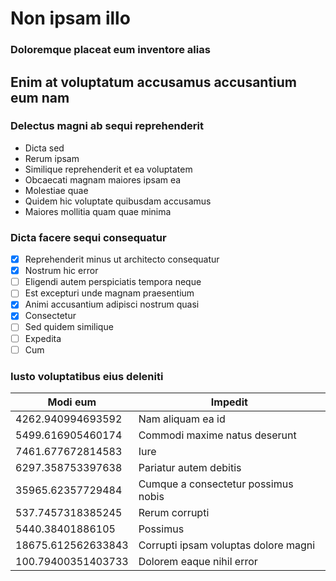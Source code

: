 # Non ipsam illo

### Doloremque placeat eum inventore alias

## Enim at voluptatum accusamus accusantium eum nam

### **Delectus magni ab sequi reprehenderit**

* Dicta sed
* Rerum ipsam
* Similique reprehenderit et ea voluptatem
* Obcaecati magnam maiores ipsam ea
* Molestiae quae
* Quidem hic voluptate quibusdam accusamus
* Maiores mollitia quam quae minima

### **Dicta facere sequi consequatur**

* [x] Reprehenderit minus ut architecto consequatur
* [x] Nostrum hic error
* [ ] Eligendi autem perspiciatis tempora neque
* [ ] Est excepturi unde magnam praesentium
* [x] Animi accusantium adipisci nostrum quasi
* [x] Consectetur
* [ ] Sed quidem similique
* [ ] Expedita
* [ ] Cum

### **Iusto voluptatibus eius deleniti**

| **Modi eum** | **Impedit** |
|---|---|
| 4262.940994693592 | Nam aliquam ea id |
| 5499.616905460174 | Commodi maxime natus deserunt |
| 7461.677672814583 | Iure |
| 6297.358753397638 | Pariatur autem debitis |
| 35965.62357729484 | Cumque a consectetur possimus nobis |
| 537.7457318385245 | Rerum corrupti |
| 5440.38401886105 | Possimus |
| 18675.612562633843 | Corrupti ipsam voluptas dolore magni |
| 100.79400351403733 | Dolorem eaque nihil error |

<img src='https://picsum.photos/id/140/2448/2448' alt>
